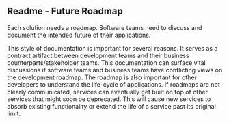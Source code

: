 ## Readme - Future Roadmap
Each solution needs a roadmap. Software teams need to discuss and document the intended future of their applications. 

This style of documentation is important for several reasons. It serves as a contract artifact between development teams and their business counterparts/stakeholder teams. This documentation can surface vital discussions if software teams and business teams have conflicting views on the development roadmap. The roadmap is also important for other developers to understand the life-cycle of applications. If roadmaps are not clearly communicated, services can eventually get built on top of other services that might soon be deprecated. This will cause new services to absorb existing functionality or extend the life of a service past its original limit.
